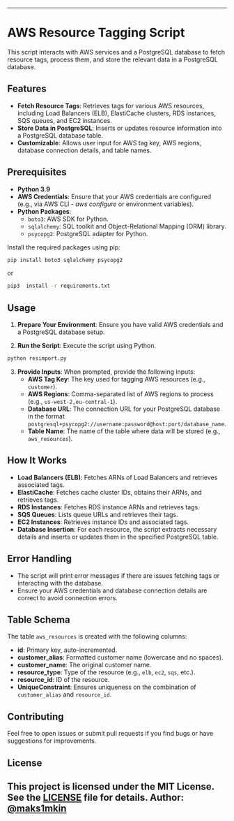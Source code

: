 ---

# AWS Resource Tagging Script 

This script interacts with AWS services and a PostgreSQL database to fetch resource tags, process them, and store the relevant data in a PostgreSQL database.

## Features

- **Fetch Resource Tags**: Retrieves tags for various AWS resources, including Load Balancers (ELB), ElastiCache clusters, RDS instances, SQS queues, and EC2 instances.
- **Store Data in PostgreSQL**: Inserts or updates resource information into a PostgreSQL database table.
- **Customizable**: Allows user input for AWS tag key, AWS regions, database connection details, and table names.

## Prerequisites

- **Python 3.9**
- **AWS Credentials**: Ensure that your AWS credentials are configured (e.g., via AWS CLI - *aws configure* or environment variables).
- **Python Packages**:
  - `boto3`: AWS SDK for Python.
  - `sqlalchemy`: SQL toolkit and Object-Relational Mapping (ORM) library.
  - `psycopg2`: PostgreSQL adapter for Python.

Install the required packages using pip:

```bash
pip install boto3 sqlalchemy psycopg2
```
or
```bash
pip3  install -r requirements.txt
```


## Usage

1. **Prepare Your Environment**: Ensure you have valid AWS credentials and a PostgreSQL database setup.

2. **Run the Script**: Execute the script using Python.

```bash
python resimport.py
```

3. **Provide Inputs**: When prompted, provide the following inputs:
   - **AWS Tag Key**: The key used for tagging AWS resources (e.g., `customer`).
   - **AWS Regions**: Comma-separated list of AWS regions to process (e.g., `us-west-2,eu-central-1`).
   - **Database URL**: The connection URL for your PostgreSQL database in the format `postgresql+psycopg2://username:password@host:port/database_name`.
   - **Table Name**: The name of the table where data will be stored (e.g., `aws_resources`).

## How It Works

- **Load Balancers (ELB)**: Fetches ARNs of Load Balancers and retrieves associated tags.
- **ElastiCache**: Fetches cache cluster IDs, obtains their ARNs, and retrieves tags.
- **RDS Instances**: Fetches RDS instance ARNs and retrieves tags.
- **SQS Queues**: Lists queue URLs and retrieves their tags.
- **EC2 Instances**: Retrieves instance IDs and associated tags.
- **Database Insertion**: For each resource, the script extracts necessary details and inserts or updates them in the specified PostgreSQL table.

## Error Handling

- The script will print error messages if there are issues fetching tags or interacting with the database.
- Ensure your AWS credentials and database connection details are correct to avoid connection errors.

## Table Schema

The table `aws_resources` is created with the following columns:
- **id**: Primary key, auto-incremented.
- **customer_alias**: Formatted customer name (lowercase and no spaces).
- **customer_name**: The original customer name.
- **resource_type**: Type of the resource (e.g., `elb`, `ec2`, `sqs`, etc.).
- **resource_id**: ID of the resource.
- **UniqueConstraint**: Ensures uniqueness on the combination of `customer_alias` and `resource_id`.

## Contributing

Feel free to open issues or submit pull requests if you find bugs or have suggestions for improvements.

## License

This project is licensed under the MIT License. See the [LICENSE](LICENSE) file for details.
Author: [@maks1mkin](https://github.com/maks1mkin)
-----------
